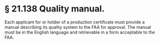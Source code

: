 # § 21.138   Quality manual.

Each applicant for or holder of a production certificate must provide a manual describing its quality system to the FAA for approval. The manual must be in the English language and retrievable in a form acceptable to the FAA.




